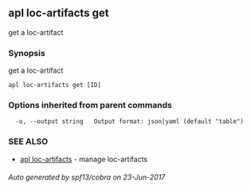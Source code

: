 ## apl loc-artifacts get

get a loc-artifact

### Synopsis


get a loc-artifact

```
apl loc-artifacts get [ID]
```

### Options inherited from parent commands

```
  -o, --output string   Output format: json|yaml (default "table")
```

### SEE ALSO
* [apl loc-artifacts](apl_loc-artifacts.md)	 - manage loc-artifacts

###### Auto generated by spf13/cobra on 23-Jun-2017
